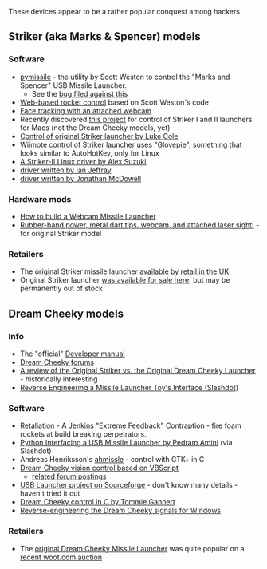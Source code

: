 These devices appear to be a rather popular conquest among hackers.


## Striker (aka Marks & Spencer) models ##

### Software ###
  * [pymissile](http://code.google.com/p/pymissile/) - the utility by Scott Weston to control the "Marks and Spencer" USB Missile Launcher.
    * See the [bug filed against this](https://bugs.launchpad.net/ubuntu/+source/pymissile/+bug/260292)
  * [Web-based rocket control](http://www.justuber.com/blog/2007/01/01/usb-missile-launcher-web-control-interface-for-linux/) based on Scott Weston's code
  * [Face tracking with an attached webcam](http://www.youtube.com/watch?v=Q_dts6wKNaU)
  * Recently discovered [this project](http://dgwilson.wordpress.com/2007/08/27/usb-missile-launcher-148-release/) for control of Striker I and II launchers for Macs (not the Dream Cheeky models, yet)
  * [Control of original Striker launcher by Luke Cole](http://lukecole.name/usb_missile_launcher.php)
  * [Wiimote control of Striker launcher](http://www.instructables.com/id/Hack_your_usb_missile_launcher_into_an_quotAuto_/?ALLSTEPS) uses "Glovepie", something that looks similar to AutoHotKey, only for Linux
  * [A Striker-II Linux driver by Alex Suzuki](http://www.cynox.ch/striker-linux.html)
  * [driver written by Ian Jeffray](http://ian.jeffray.co.uk/linux/)
  * [driver written by Jonathan McDowell](http://www.earth.li/~noodles/blog/2006/01/beware-my-study.html)

### Hardware mods ###
  * [How to build a Webcam Missile Launcher](http://rostenbach.com/wml/wml_3.htm)
  * [Rubber-band power, metal dart tips, webcam, and attached laser sight!](http://www.youtube.com/watch?v=mV6573UjSpc&NR=1) - for original Striker model

### Retailers ###
  * The original Striker missile launcher [available by retail in the UK](http://www.usbnow.co.uk/Gifts_&_Gadgets-Novelty/c65_78/p322/USB_Missile_Launcher/product_info.html)
  * Original Striker launcher [was available for sale here](http://www.kleargear.com/5004.html), but may be permanently out of stock

## Dream Cheeky models ##
### Info ###
  * The "official" [Developer manual](http://www.dreamcheeky.com/dream/forum/viewtopic.php?f=13&t=102)
  * [Dream Cheeky forums](http://dreamlink.info/dream/forum/)
  * [A review of the Original Striker vs. the Original Dream Cheeky Launcher](http://www.cosky.com/usb_missile_launcher_of_the_year_award_2006) - historically interesting
  * [Reverse Engineering a Missile Launcher Toy's Interface (Slashdot)](http://entertainment.slashdot.org/article.pl?sid=09/02/14/1514210)
### Software ###
  * [Retaliation](https://github.com/codedance/Retaliation) - A Jenkins "Extreme Feedback" Contraption - fire foam rockets at build breaking perpetrators.
  * [Python Interfacing a USB Missile Launcher by Pedram Amini](http://dvlabs.tippingpoint.com/blog/2009/02/12/python-interfacing-a-usb-missile-launcher) (via Slashdot)
  * Andreas Henriksson's [ahmissle](http://www.fatal.se/fulhack/ahmissile/) - control with GTK+ in C
  * [Dream Cheeky vision control based on VBScript](http://www.roborealm.com/tutorial/usb_missile_launcher/slide010.php)
    * [related forum postings](http://www.roborealm.com/forum/index.php?forum_id=124)
  * [USB Launcher project on Sourceforge](http://sourceforge.net/projects/usblauncher/) - don't know many details - haven't tried it out
  * [Dream Cheeky control in C by Tommie Gannert](http://kim.tensta.gannert.se/projects/launcher/)
  * [Reverse-engineering the Dream Cheeky signals for Windows](http://word.before-reality.net/2006/12/30/windows-support-for-dreamcheeky-usb-missile-launcher/)

### Retailers ###
  * The [original Dream Cheeky Missile Launcher](http://dreamcheeky.com/index.php?pagename=product&amp;pid=1) was quite popular on a [recent woot.com auction](http://www.woot.com/Forums/ViewPost.aspx?PostID=2327015)